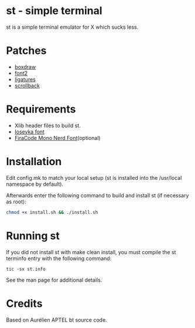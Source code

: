# st - simple terminal

st is a simple terminal emulator for X which sucks less.

# Patches

- [boxdraw](https://st.suckless.org/patches/boxdraw/)
- [font2](https://st.suckless.org/patches/font2/)
- [ligatures](https://st.suckless.org/patches/ligatures/)
- [scrollback](https://st.suckless.org/patches/scrollback/)

# Requirements
- Xlib header files to build st.
- [Iosevka font](https://typeof.net/Iosevka/)
- [FiraCode Mono Nerd Font](https://github.com/ryanoasis/nerd-fonts/tree/master/patched-fonts/FiraCode)(optional)

# Installation
Edit config.mk to match your local setup (st is installed into
the /usr/local namespace by default).

Afterwards enter the following command to build and install st (if
necessary as root):

```sh
chmod +x install.sh && ./install.sh
```

# Running st
If you did not install st with make clean install, you must compile
the st terminfo entry with the following command:

    tic -sx st.info

See the man page for additional details.

# Credits
Based on Aurélien APTEL <aurelien dot aptel at gmail dot com> bt source code.

